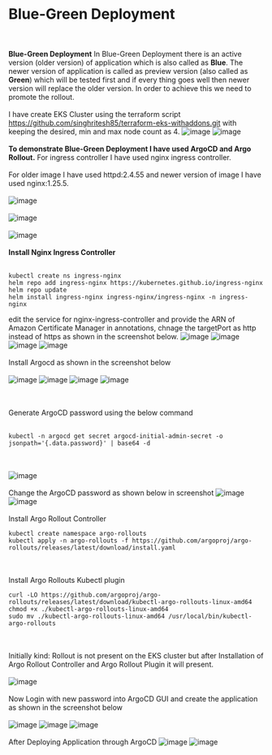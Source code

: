 # Blue-Green Deployment
<br><br/>
**Blue-Green Deployment** In Blue-Green Deployment there is an active version (older version) of application which is also called as **Blue**. The newer version of application is called as preview version (also called as **Green**) which will be tested first and if every thing goes well then newer version will replace the older version. In order to achieve this we need to promote the rollout.
<br><br/>
I have create EKS Cluster using the terraform script https://github.com/singhritesh85/terraform-eks-withaddons.git with keeping the desired, min and max node count as 4.
![image](https://github.com/singhritesh85/Deployment-Strategies/assets/56765895/f2bbbd0d-1529-4a47-9829-51187db434a5)
![image](https://github.com/singhritesh85/Deployment-Strategies/assets/56765895/29a92a2a-84ae-442a-81ee-180e7ab070e7)
<br><br/>
**To demonstrate Blue-Green Deployment I have used ArgoCD and Argo Rollout.** For ingress controller I have used nginx ingress controller.
<br><br/>
For older image I have used httpd:2.4.55 and newer version of image I have used nginx:1.25.5. 
<br><br/>
![image](https://github.com/singhritesh85/Deployment-Strategies/assets/56765895/642539d6-b954-482a-bd7d-19e76a2bb561)
<br><br/>
![image](https://github.com/singhritesh85/Deployment-Strategies/assets/56765895/2bd0ffa0-a910-4315-8831-49f818926d0c)
<br><br/>
![image](https://github.com/singhritesh85/Deployment-Strategies/assets/56765895/7568dff2-8ce2-43fa-ab92-bc85bf04215d)
<br><br/>
**Install Nginx Ingress Controller**
<br><br/>
```
kubectl create ns ingress-nginx
helm repo add ingress-nginx https://kubernetes.github.io/ingress-nginx
helm repo update
helm install ingress-nginx ingress-nginx/ingress-nginx -n ingress-nginx
```
edit the service for nginx-ingress-controller and provide the ARN of Amazon Certificate Manager in annotations, chnage the targetPort as http instead of https as shown in the screenshot below.
![image](https://github.com/singhritesh85/Deployment-Strategies/assets/56765895/58721827-5643-4632-9c43-61312deeec70)
![image](https://github.com/singhritesh85/Deployment-Strategies/assets/56765895/1840cded-0245-45fa-87d9-7a33ad051b5d)
![image](https://github.com/singhritesh85/Deployment-Strategies/assets/56765895/513b2a7d-b20c-41f8-bf3a-c9696376334d)
![image](https://github.com/singhritesh85/Deployment-Strategies/assets/56765895/148f9dba-2a52-444e-900a-e16e12f5c81a)
<br><br>
Install Argocd as shown in the screenshot below
<br><br/>
![image](https://github.com/singhritesh85/Deployment-Strategies/assets/56765895/f405a881-96bc-44fc-9858-dc4b32545363)
![image](https://github.com/singhritesh85/Deployment-Strategies/assets/56765895/d1acabab-fce4-42da-bd79-4b8492977f92)
![image](https://github.com/singhritesh85/Deployment-Strategies/assets/56765895/73bc5beb-07d4-4e66-95bc-b89f4b8d4505)
![image](https://github.com/singhritesh85/Deployment-Strategies/assets/56765895/98b7d8f9-f3a9-4ee2-9ab4-dc0dadf1eed7)

<br><br/>
Generate ArgoCD password using the below command
<br><br/>
```
kubectl -n argocd get secret argocd-initial-admin-secret -o jsonpath='{.data.password}' | base64 -d
```
<br><br/>
![image](https://github.com/singhritesh85/Deployment-Strategies/assets/56765895/282efc15-f3fe-4fe6-b24d-18a0d560caaa)
<br><br/>
Change the ArgoCD password as shown below in screenshot
![image](https://github.com/singhritesh85/Deployment-Strategies/assets/56765895/4718e222-0a5e-4074-abf3-0fdd75f1a967)
![image](https://github.com/singhritesh85/Deployment-Strategies/assets/56765895/a339cee7-e103-4703-885e-c8fad7a84da0)
<br><br/>
Install Argo Rollout Controller
```
kubectl create namespace argo-rollouts
kubectl apply -n argo-rollouts -f https://github.com/argoproj/argo-rollouts/releases/latest/download/install.yaml
```
<br><br/>
Install Argo Rollouts Kubectl plugin
```
curl -LO https://github.com/argoproj/argo-rollouts/releases/latest/download/kubectl-argo-rollouts-linux-amd64
chmod +x ./kubectl-argo-rollouts-linux-amd64
sudo mv ./kubectl-argo-rollouts-linux-amd64 /usr/local/bin/kubectl-argo-rollouts
```
<br><br/>
Initially kind: Rollout is not present on the EKS cluster but after Installation of Argo Rollout Controller and Argo Rollout Plugin it will present.
<br><br/>
![image](https://github.com/singhritesh85/Deployment-Strategies/assets/56765895/ff2f0213-5ef1-411d-b7bc-c976b7c7c065)
<br><br/>
Now Login with new password into ArgoCD GUI and create the application as shown in the screenshot below
<br><br/>
![image](https://github.com/singhritesh85/Deployment-Strategies/assets/56765895/0c3f15b3-e7a4-4a86-99a1-37cb221511f7)
![image](https://github.com/singhritesh85/Deployment-Strategies/assets/56765895/aac8b30d-aac1-4c94-8e0e-f6819a109b62)
![image](https://github.com/singhritesh85/Deployment-Strategies/assets/56765895/f76afa59-e528-4489-9472-7645e4a8e29c)
<br><br/>
After Deploying Application through ArgoCD
![image](https://github.com/singhritesh85/Deployment-Strategies/assets/56765895/492ee2ce-be53-4175-b17e-daa03e406d86)
![image](https://github.com/singhritesh85/Deployment-Strategies/assets/56765895/d6443f77-559d-425f-abca-bebb2bd97320)


